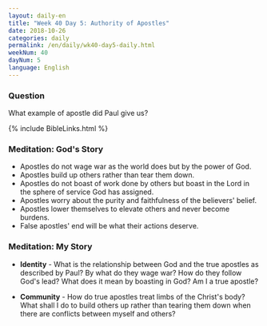 ```yaml
---
layout: daily-en
title: "Week 40 Day 5: Authority of Apostles"
date: 2018-10-26 
categories: daily
permalink: /en/daily/wk40-day5-daily.html
weekNum: 40
dayNum: 5
language: English
---
```


### Question     
What example of apostle did Paul give us?

{% include BibleLinks.html %} 

### Meditation: God's Story   
+ Apostles do not wage war as the world does but by the power of God. 
+ Apostles build up others rather than tear them down. 
+ Apostles do not boast of work done by others but boast in the Lord in the sphere of service God has assigned. 
+ Apostles worry about the purity and faithfulness of the believers' belief. 
+ Apostles lower themselves to elevate others and never become burdens. 
+ False apostles' end will be what their actions deserve. 

### Meditation: My Story   
+ **Identity** - What is the relationship between God and the true apostles as described by Paul? By what do they wage war? How do they follow God's lead? What does it mean by boasting in God? Am I a true apostle? 

+ **Community** - How do true apostles treat limbs of the Christ's body? What shall I do to build others up rather than tearing them down when there are conflicts between myself and others? 
